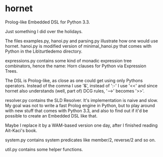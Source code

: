 hornet
======

Prolog-like Embedded DSL for Python 3.3.

Just something I did over the holidays.

The files examples.py, hanoi.py and parsing.py illustrate how one would use hornet.
hanoi.py is modified version of minimal_hanoi.py that comes with Python in the 
Lib\turtledemo directory.

expressions.py contains some kind of monadic expression tree combinators,
hence the name: Horn clauses for Python via Expression Trees.

The DSL is Prolog-like, as close as one could get using only Pythons operators.
Instead of the comma I use '&', instead of ':-' I use '<<' and since hornet also
understands (well, part of) DCG rules, '-->' becomes '>>'.

resolver.py contains the SLD Resolver. It's implementation is naive and slow. My goal was
not to write a fast Prolog engine in Python, but to play around with new stuff that comes
with Python 3.3, and also to find out if it'd be possible to create an Embedded DSL like that.

Maybe I replace it by a WAM-based version one day, after I finished reading Ait-Kaci's book.

system.py contains system predicates like member/2, reverse/2 and so on.

util.py contains some helper functions.
